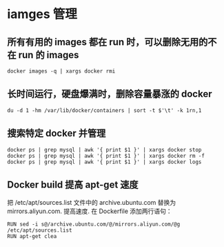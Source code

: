 # iamges 管理

## 所有有用的 images 都在 run 时，可以删除无用的不在 run 的 images

```
docker images -q | xargs docker rmi
```

## 长时间运行，硬盘爆满时，删除容量暴涨的 docker

```
du -d 1 -hm /var/lib/docker/containers | sort -t $'\t' -k 1rn,1
```

## 搜索特定 docker 并管理

```
docker ps | grep mysql | awk '{ print $1 }' | xargs docker stop
docker ps | grep mysql | awk '{ print $1 }' | xargs docker rm -f
docker ps | grep mysql | awk '{ print $1 }' | xargs docker logs
```

## Docker build 提高 apt-get 速度

把 /etc/apt/sources.list 文件中的 archive.ubuntu.com 替换为 mirrors.aliyun.com. 提高速度.
在 Dockerfile 添加两行语句：
```
RUN sed -i s@/archive.ubuntu.com/@/mirrors.aliyun.com/@g /etc/apt/sources.list 
RUN apt-get clea 
```

